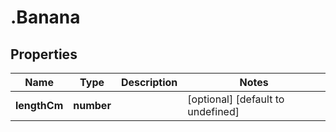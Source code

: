 # .Banana

## Properties

|Name | Type | Description | Notes|
|------------ | ------------- | ------------- | -------------|
|**lengthCm** | **number** |  | [optional] [default to undefined]|



